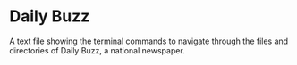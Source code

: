 # Daily Buzz

A text file showing the terminal commands to navigate through the files and directories of Daily Buzz, a national newspaper.
